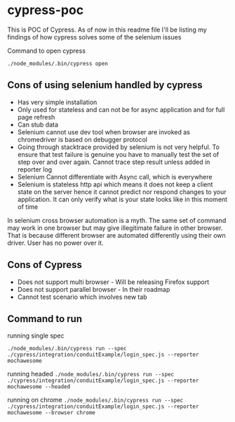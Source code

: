 # cypress-poc
This is POC of Cypress. As of now in this readme file I'll be listing my findings of how cypress solves some of the selenium issues

Command to open cypress

`./node_modules/.bin/cypress open`

## Cons of using selenium handled by cypress

* Has very simple installation
* Only used for stateless and can not be for async application and for full page refresh
* Can stub data
* Selenium cannot use dev tool when browser are invoked as chromedriver is based on debugger protocol
* Going through stacktrace provided by selenium is not very helpful. To ensure that test failure is genuine you have to manually test the set of step over and over again. Cannot trace step result unless added in reporter log
* Selenium Cannot differentiate with Async call, which is everywhere
* Selenium is stateless http api which means it does not keep a client state on the server hence it cannot predict nor respond changes to your application. It can only verify what is your state looks like in this moment of time

In selenium cross browser automation is a myth. The same set of command may work in one browser but may give illegitimate failure in other browser. That is because different browser are automated differently using their own driver. User has no power over it.

## Cons of Cypress

* Does not support multi browser - Will be releasing Firefox support
* Does not support parallel browser - In their roadmap
* Cannot test scenario which involves new tab


## Command to run
running single spec

`./node_modules/.bin/cypress run --spec ./cypress/integration/conduitExample/login_spec.js --reporter mochawesome`

running headed
`./node_modules/.bin/cypress run --spec ./cypress/integration/conduitExample/login_spec.js --reporter mochawesome --headed`

running on chrome
`./node_modules/.bin/cypress run --spec ./cypress/integration/conduitExample/login_spec.js --reporter mochawesome --browser chrome`


